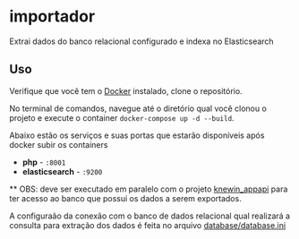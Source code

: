 # importador
Extrai dados do banco relacional configurado e indexa no Elasticsearch

## Uso

Verifique que você tem o [Docker](https://docs.docker.com/get-docker/) instalado, clone o repositório.

No terminal de comandos, navegue até o diretório qual você clonou o projeto e execute o container `docker-compose up -d --build`.

Abaixo estão os serviços e suas portas que estarão disponíveis após docker subir os containers

- **php** - `:8001`
- **elasticsearch** - `:9200`

** OBS: deve ser executado em paralelo com o projeto [knewin_appapi](https://github.com/rukaLukas/knwein_appapi) para ter acesso ao banco que possui os dados a serem exportados.

A configuraão da conexão com o banco de dados relacional qual realizará a consulta para extração dos dados é feita no arquivo [database/database.ini](database/database.ini)